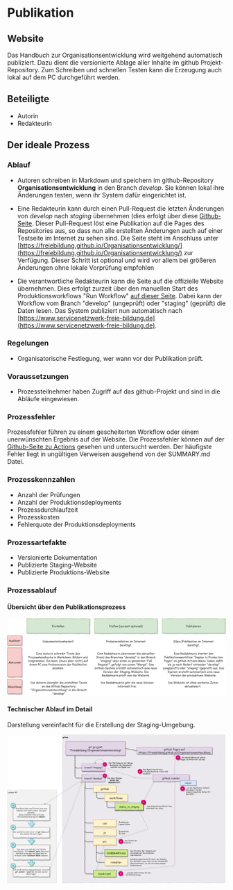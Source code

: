 # Publikation

## Website

Das Handbuch zur Organisationsentwicklung wird weitgehend automatisch publiziert. Dazu dient die versionierte Ablage aller Inhalte im github Projekt-Repository. Zum Schreiben und schnellen Testen kann die Erzeugung auch lokal auf dem PC durchgeführt werden.

## Beteiligte
* Autorin
* Redakteurin

## Der ideale Prozess

### Ablauf

* Autoren schreiben in Markdown und speichern im github-Repository **Organisationsentwicklung** in den Branch *develop*. Sie können lokal ihre Änderungen testen, wenn ihr System dafür eingerichtet ist.

* Eine Redakteurin kann durch einen Pull-Request die letzten Änderungen von *develop* nach *staging* übernehmen (dies erfolgt über diese [Github-Seite](https://github.com/FreieBildung/Organisationsentwicklung/compare/staging...develop). Dieser Pull-Request löst eine Publikation auf die Pages des Repositories aus, so dass nun alle erstellten Änderungen auch auf einer Testseite im Internet zu sehen sind. Die Seite steht im Anschluss unter [https://freiebildung.github.io/Organisationsentwicklung/](https://freiebildung.github.io/Organisationsentwicklung/) zur Verfügung. Dieser Schritt ist optional und wird vor allem bei größeren Änderungen ohne lokale Vorprüfung empfohlen

* Die verantwortliche Redakteurin kann die Seite auf die offizielle Website übernehmen. Dies erfolgt zurzeit über den manuellen Start des Produktionsworkflows "Run Workflow" [auf dieser Seite](https://github.com/FreieBildung/Organisationsentwicklung/actions/workflows/deploy_pages.yml). Dabei kann der Workflow vom Branch "develop" (ungeprüft) oder "staging" (geprüft) die Daten lesen. Das System publiziert nun automatisch nach [https://www.servicenetzwerk-freie-bildung.de](https://www.servicenetzwerk-freie-bildung.de).

### Regelungen

* Organisatorische Festlegung, wer wann vor der Publikation prüft.

### Voraussetzungen

* Prozessteilnehmer haben Zugriff auf das github-Projekt und sind in die Abläufe eingewiesen.

### Prozessfehler

Prozessfehler führen zu einem gescheiterten Workflow oder einem unerwünschten Ergebnis auf der Website.
Die Prozessfehler können auf der [Github-Seite zu Actions](https://github.com/FreieBildung/Organisationsentwicklung/actions) gesehen und untersucht werden. Der häufigste Fehler liegt in ungültigen Verweisen ausgehend von der SUMMARY.md Datei.

### Prozesskennzahlen

* Anzahl der Prüfungen
* Anzahl der Produktionsdeployments
* Prozessdurchlaufzeit
* Prozesskosten
* Fehlerquote der Produktionsdeployments

### Prozessartefakte

* Versionierte Dokumentation
* Publizierte Staging-Website
* Publizierte Produktions-Website

### Prozessablauf

#### Übersicht über den Publikationsprozess
![Übersicht über den Publikationsprozess](staging.png)

#### Technischer Ablauf im Detail

Darstellung vereinfacht für die Erstellung der Staging-Umgebung.

![wie das Buch entsteht](publizieren.png)
